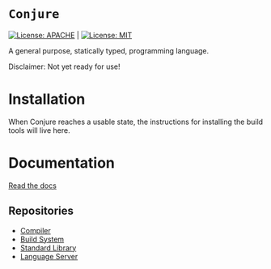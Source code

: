 # `Conjure`
[![License: APACHE](https://img.shields.io/badge/License-Apache_2.0-blue.svg)](https://opensource.org/licenses/Apache-2.0) |
[![License: MIT](https://img.shields.io/badge/License-MIT-yellow.svg)](https://opensource.org/licenses/MIT)

A general purpose, statically typed, programming language.

Disclaimer: Not yet ready for use!

# Installation
When Conjure reaches a usable state, the instructions for installing the build tools will live here.

# Documentation

[Read the docs](https://www.conjure-lang.org)

## Repositories
- [Compiler](https://www.github.com/conjure-lang/conjure-c)
- [Build System](https://www.github.com/conjure-lang/talisman)
- [Standard Library](https://www.github.com/conjure-lang/conjure-std)
- [Language Server](https://www.github.com/conjure-lang/conjure-ls)
